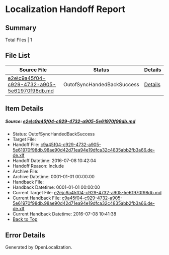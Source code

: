# <a name='report-top'></a> Localization Handoff Report

## Summary
 Total Files | 1

## File List
 Source File | Status | Details 
 ----------- | ------ | ------- 
 [e2e\c9a45f04-c929-4732-a905-5e61970f98db.md](https://github.com/OpenLocalizationTestOrg/oltest/blob/f7c88820c512008f5176841d85a9fef728fd9299/e2e/c9a45f04-c929-4732-a905-5e61970f98db.md) | OutofSyncHandedBackSuccess | [Details](#fe9aaf2b7ab018596b762f53ace98b81a722c9b07)

## Item Details
##### <a name='fe9aaf2b7ab018596b762f53ace98b81a722c9b07'></a> Source: [e2e\c9a45f04-c929-4732-a905-5e61970f98db.md](https://github.com/OpenLocalizationTestOrg/oltest/blob/f7c88820c512008f5176841d85a9fef728fd9299/e2e/c9a45f04-c929-4732-a905-5e61970f98db.md)
* Status: OutofSyncHandedBackSuccess
* Target File: 
* Handoff File: [c9a45f04-c929-4732-a905-5e61970f98db.98ae90d42d71ea94e19dfca32c4835abb2fb3a66.de-de.xlf](https://github.com/OpenLocalizationTestOrg/olhandoff-e2e/blob/2cb650c1e82491a8850b7367f2742c31687c3a65/ol-handoff/OpenLocalizationTestOrg/oltest-dede-fly/ci/ht/c9a45f04-c929-4732-a905-5e61970f98db.98ae90d42d71ea94e19dfca32c4835abb2fb3a66.de-de.xlf)
* Handoff Datetime: 2016-07-08 10:42:04
* Handoff Reason: Include
* Archive File: 
* Archive Datetime: 0001-01-01 00:00:00
* Handback File: 
* Handback Datetime: 0001-01-01 00:00:00
* Current Target File: [e2e\c9a45f04-c929-4732-a905-5e61970f98db.md](https://github.com/OpenLocalizationTestOrg/oltest-dede-fly/blob/8ce594fef9091068ec910d0a8dd02271a8396fef/e2e/c9a45f04-c929-4732-a905-5e61970f98db.md)
* Current Handback File: [c9a45f04-c929-4732-a905-5e61970f98db.98ae90d42d71ea94e19dfca32c4835abb2fb3a66.de-de.xlf](https://github.com/OpenLocalizationTestOrg/olhandback-e2e/blob/4b7dc3b4683cebc2c1bc07c5ac2a6cc9f9954271/ol-handback/OpenLocalizationTestOrg/oltest-dede-fly/ci/ht/c9a45f04-c929-4732-a905-5e61970f98db.98ae90d42d71ea94e19dfca32c4835abb2fb3a66.de-de.xlf)
* Current Handback Datetime: 2016-07-08 10:41:38
* [Back to Top](#report-top)


## Error Details

Generated by OpenLocalization.
